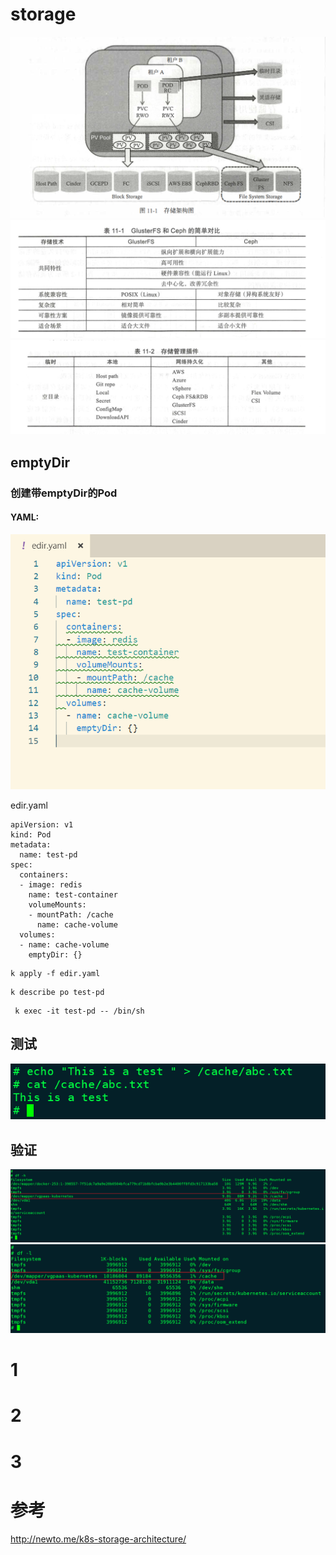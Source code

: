 # storage


![](https://raw.githubusercontent.com/latermonk/cka-pre/master/Issues/images/s01.png)
![](https://raw.githubusercontent.com/latermonk/cka-pre/master/Issues/images/s02.png)
![](https://raw.githubusercontent.com/latermonk/cka-pre/master/Issues/images/s03.png)


## emptyDir

### 创建带emptyDir的Pod

#### YAML:
![](https://raw.githubusercontent.com/latermonk/cka-pre/master/Issues/images/empty00.png)

edir.yaml
```
apiVersion: v1
kind: Pod
metadata:
  name: test-pd
spec:
  containers:
  - image: redis
    name: test-container
    volumeMounts:
    - mountPath: /cache
      name: cache-volume
  volumes:
  - name: cache-volume
    emptyDir: {}
```


```
k apply -f edir.yaml

```


```
k describe po test-pd 
```

```
 k exec -it test-pd -- /bin/sh 
```

## 测试
 ![](https://raw.githubusercontent.com/latermonk/cka-pre/master/Issues/images/empty03.png)


## 验证
 ![](https://raw.githubusercontent.com/latermonk/cka-pre/master/Issues/images/empty01.png)
 ![](https://raw.githubusercontent.com/latermonk/cka-pre/master/Issues/images/empty02.png)



# 1

# 2

# 3

# 参考
http://newto.me/k8s-storage-architecture/
